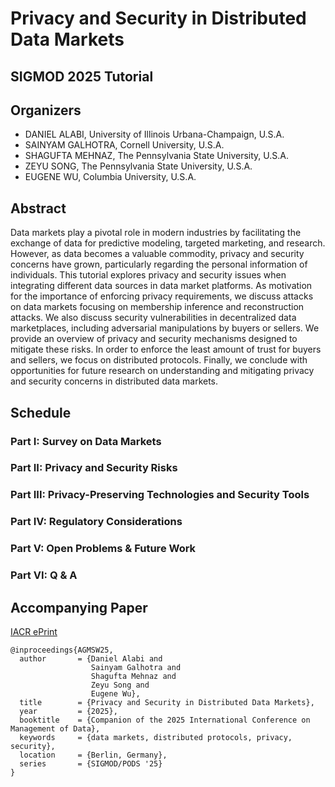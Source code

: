 # Privacy and Security in Distributed Data Markets

## SIGMOD 2025 Tutorial

## Organizers
* DANIEL ALABI, University of Illinois Urbana-Champaign, U.S.A.
* SAINYAM GALHOTRA, Cornell University, U.S.A.
* SHAGUFTA MEHNAZ, The Pennsylvania State University, U.S.A.
* ZEYU SONG, The Pennsylvania State University, U.S.A.
* EUGENE WU, Columbia University, U.S.A.

## Abstract

Data markets play a pivotal role in modern industries by facilitating the exchange of data for predictive
modeling, targeted marketing, and research. However, as data becomes a valuable commodity, privacy and
security concerns have grown, particularly regarding the personal information of individuals. This tutorial
explores privacy and security issues when integrating different data sources in data market platforms.
As motivation for the importance of enforcing privacy requirements, we discuss attacks on data markets
focusing on membership inference and reconstruction attacks. We also discuss security vulnerabilities in
decentralized data marketplaces, including adversarial manipulations by buyers or sellers. We provide an
overview of privacy and security mechanisms designed to mitigate these risks. In order to enforce the
least amount of trust for buyers and sellers, we focus on distributed protocols. Finally, we conclude with
opportunities for future research on understanding and mitigating privacy and security concerns in distributed
data markets.

## Schedule

### Part I: Survey on Data Markets

### Part II: Privacy and Security Risks

### Part III: Privacy-Preserving Technologies and Security Tools

### Part IV: Regulatory Considerations

### Part V: Open Problems & Future Work

### Part VI: Q & A

## Accompanying Paper

[IACR ePrint](https://eprint.iacr.org/2025/724)

```
@inproceedings{AGMSW25,
  author       = {Daniel Alabi and
                  Sainyam Galhotra and
                  Shagufta Mehnaz and
                  Zeyu Song and
                  Eugene Wu},
  title        = {Privacy and Security in Distributed Data Markets},
  year         = {2025},
  booktitle    = {Companion of the 2025 International Conference on Management of Data},
  keywords     = {data markets, distributed protocols, privacy, security},
  location     = {Berlin, Germany},
  series       = {SIGMOD/PODS '25}
}
```
